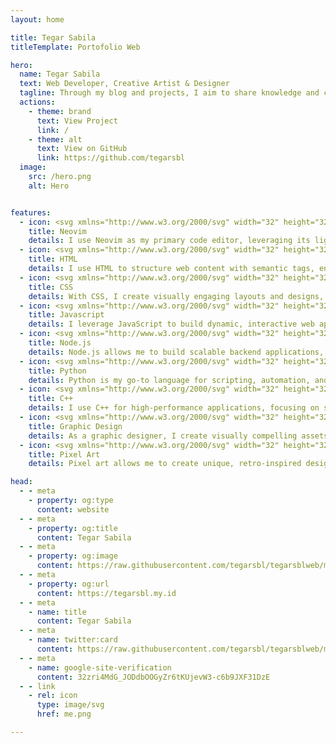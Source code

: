 ```yaml
---
layout: home

title: Tegar Sabila
titleTemplate: Portofolio Web

hero:
  name: Tegar Sabila
  text: Web Developer, Creative Artist & Designer
  tagline: Through my blog and projects, I aim to share knowledge and creativity with the world. Let's connect and create something extraordinary together!
  actions:
    - theme: brand
      text: View Project
      link: /
    - theme: alt
      text: View on GitHub
      link: https://github.com/tegarsbl
  image:
    src: /hero.png
    alt: Hero


features:
  - icon: <svg xmlns="http://www.w3.org/2000/svg" width="32" height="32" viewBox="0 0 256 256"><g fill="none"><rect width="256" height="256" fill="#F4F2ED" rx="60"/><path fill="url(#skillIconsNeovimLight0)" fill-rule="evenodd" d="M46 71.006L88.595 28v199.957L46 185.45V71.006Z" clip-rule="evenodd"/><path fill="url(#skillIconsNeovimLight1)" fill-rule="evenodd" d="m210.584 71.41l-43.178-43.387l.876 199.935l42.596-42.508l-.294-114.04Z" clip-rule="evenodd"/><path fill="url(#skillIconsNeovimLight2)" fill-rule="evenodd" d="M88.567 28.033L199.31 197.012L168.32 228L57.52 59.395l31.047-31.362Z" clip-rule="evenodd"/><path fill="#000" fill-opacity=".13" fill-rule="evenodd" d="m88.605 106.416l-.059 6.656l-34.193-50.48l3.166-3.224l31.086 47.048Z" clip-rule="evenodd"/><defs><linearGradient id="skillIconsNeovimLight0" x1="67.297" x2="67.297" y1="28" y2="227.958" gradientUnits="userSpaceOnUse"><stop stop-color="#16B0ED" stop-opacity=".8"/><stop offset="1" stop-color="#0F59B2" stop-opacity=".837"/></linearGradient><linearGradient id="skillIconsNeovimLight1" x1="189.14" x2="189.14" y1="28.023" y2="227.957" gradientUnits="userSpaceOnUse"><stop stop-color="#7DB643"/><stop offset="1" stop-color="#367533"/></linearGradient><linearGradient id="skillIconsNeovimLight2" x1="128.414" x2="128.414" y1="28.033" y2="228.01" gradientUnits="userSpaceOnUse"><stop stop-color="#88C649" stop-opacity=".8"/><stop offset="1" stop-color="#439240" stop-opacity=".84"/></linearGradient></defs></g></svg>
    title: Neovim
    details: I use Neovim as my primary code editor, leveraging its lightweight and highly customizable environment to enhance productivity and streamline development workflows.
  - icon: <svg xmlns="http://www.w3.org/2000/svg" width="32" height="32" viewBox="0 0 256 256"><g fill="none"><rect width="256" height="256" fill="#E14E1D" rx="60"/><path fill="#fff" d="m48 38l8.61 96.593h110.71l-3.715 41.43l-35.646 9.638l-35.579-9.624l-2.379-26.602H57.94l4.585 51.281l65.427 18.172l65.51-18.172l8.783-98.061H85.824l-2.923-32.71h122.238L208 38H48Z"/><path fill="#EBEBEB" d="M128 38H48l8.61 96.593H128v-31.938H85.824l-2.923-32.71H128V38Zm0 147.647l-.041.014l-35.579-9.624l-2.379-26.602H57.94l4.585 51.281l65.427 18.172l.049-.014v-33.227Z"/></g></svg>
    title: HTML
    details: I use HTML to structure web content with semantic tags, ensuring accessibility and SEO-friendly designs.
  - icon: <svg xmlns="http://www.w3.org/2000/svg" width="32" height="32" viewBox="0 0 256 256"><g fill="none"><rect width="256" height="256" fill="#0277BD" rx="60"/><path fill="#EBEBEB" d="m53.753 102.651l2.862 31.942h71.481v-31.942H53.753ZM128.095 38H48l2.904 31.942h77.191V38Zm0 180.841v-33.233l-.14.037l-35.574-9.605l-2.274-25.476H58.042l4.475 50.154l65.431 18.164l.147-.041Z"/><path fill="#fff" d="m167.318 134.593l-3.708 41.426l-35.625 9.616v33.231l65.483-18.148l.48-5.397l7.506-84.092l.779-8.578L208 38h-80.015v31.942h45.009l-2.906 32.709h-42.103v31.942h39.333Z"/></g></svg>
    title: CSS
    details: With CSS, I create visually engaging layouts and designs, making web pages responsive and interactive across all devices.
  - icon: <svg xmlns="http://www.w3.org/2000/svg" width="32" height="32" viewBox="0 0 256 256"><g fill="none"><rect width="256" height="256" fill="#F0DB4F" rx="60"/><path fill="#323330" d="m67.312 213.932l19.59-11.856c3.78 6.701 7.218 12.371 15.465 12.371c7.905 0 12.889-3.092 12.889-15.12v-81.798h24.058v82.138c0 24.917-14.606 36.259-35.916 36.259c-19.245 0-30.416-9.967-36.087-21.996m85.07-2.576l19.588-11.341c5.157 8.421 11.859 14.607 23.715 14.607c9.969 0 16.325-4.984 16.325-11.858c0-8.248-6.53-11.17-17.528-15.98l-6.013-2.579c-17.357-7.388-28.871-16.668-28.871-36.258c0-18.044 13.748-31.792 35.229-31.792c15.294 0 26.292 5.328 34.196 19.247l-18.731 12.029c-4.125-7.389-8.591-10.31-15.465-10.31c-7.046 0-11.514 4.468-11.514 10.31c0 7.217 4.468 10.139 14.778 14.608l6.014 2.577c20.449 8.765 31.963 17.699 31.963 37.804c0 21.654-17.012 33.51-39.867 33.51c-22.339 0-36.774-10.654-43.819-24.574"/></g></svg>
    title: Javascript
    details: I leverage JavaScript to build dynamic, interactive web applications, from simple UI updates to complex functionalities.
  - icon: <svg xmlns="http://www.w3.org/2000/svg" width="32" height="32" viewBox="0 0 48 48"><rect width="48" height="48" rx="12" fill="white"></rect><path fill="#8CC84B" d="M24.007,45.419c-0.574,0-1.143-0.15-1.646-0.44l-5.24-3.103c-0.783-0.438-0.401-0.593-0.143-0.682 c1.044-0.365,1.255-0.448,2.369-1.081c0.117-0.067,0.27-0.043,0.39,0.028l4.026,2.389c0.145,0.079,0.352,0.079,0.486,0l15.697-9.061 c0.145-0.083,0.24-0.251,0.24-0.424V14.932c0-0.181-0.094-0.342-0.243-0.432L24.253,5.446c-0.145-0.086-0.338-0.086-0.483,0 L8.082,14.499c-0.152,0.086-0.249,0.255-0.249,0.428v18.114c0,0.173,0.094,0.338,0.244,0.42l4.299,2.483 c2.334,1.167,3.76-0.208,3.76-1.591V16.476c0-0.255,0.2-0.452,0.456-0.452h1.988c0.248,0,0.452,0.196,0.452,0.452v17.886 c0,3.112-1.697,4.9-4.648,4.9c-0.908,0-1.623,0-3.619-0.982l-4.118-2.373C5.629,35.317,5,34.216,5,33.042V14.928 c0-1.179,0.629-2.279,1.646-2.861L22.36,3.002c0.994-0.562,2.314-0.562,3.301,0l15.694,9.069C42.367,12.656,43,13.753,43,14.932 v18.114c0,1.175-0.633,2.271-1.646,2.861L25.66,44.971c-0.503,0.291-1.073,0.44-1.654,0.44"></path><path fill="#8CC84B" d="M28.856,32.937c-6.868,0-8.308-3.153-8.308-5.797c0-0.251,0.203-0.452,0.455-0.452h2.028 c0.224,0,0.413,0.163,0.448,0.384c0.306,2.066,1.218,3.108,5.371,3.108c3.308,0,4.715-0.747,4.715-2.502 c0-1.01-0.401-1.76-5.54-2.263c-4.299-0.424-6.955-1.371-6.955-4.809c0-3.167,2.672-5.053,7.147-5.053 c5.026,0,7.517,1.745,7.831,5.493c0.012,0.13-0.035,0.255-0.122,0.35c-0.086,0.09-0.208,0.145-0.334,0.145h-2.039 c-0.212,0-0.397-0.149-0.44-0.354c-0.491-2.173-1.678-2.868-4.904-2.868c-3.611,0-4.031,1.257-4.031,2.2 c0,1.143,0.495,1.477,5.367,2.122c4.825,0.64,7.116,1.544,7.116,4.935c0,3.418-2.853,5.379-7.827,5.379"></path></svg>
    title: Node.js
    details: Node.js allows me to build scalable backend applications, using JavaScript for server-side logic and real-time features.
  - icon: <svg xmlns="http://www.w3.org/2000/svg" width="32" height="32" viewBox="0 0 256 256"><rect width="256" height="256" fill="#FFFFFF" rx="60"/><path fill="#0277BD" d="M128.25,40c-8.32,0.03-14.08,0.76-21,1.97c-20.55,3.57-24.3,10.81-24.3,24.3v20.75h48v4H81.18H61.2c-14.1,0-26.46,6.65-30.4,22.63c-4.43,18.33-4.63,29.81,0,48.93c4.52,19.05,12.89,28.5,27.03,28.5h17.24v-24.18c0-14.04,12.71-27.9,27.31-27.9h34.31c11.97,0,23.72-8.84,23.72-20.8V66.7c0-11.6-8.37-20.27-20.09-22.19C146.75,40.62,138.31,40,128.25,40z M101.55,72c4.38,0,8,3.61,8,8c0,4.44-3.62,8-8,8c-4.5,0-8-3.52-8-8C93.55,75.66,97.1,72,101.55,72z"/><path fill="#FFC107" d="M127.43,216c8.32-0.03,14.08-0.76,21-1.97c20.55-3.57,24.3-10.81,24.3-24.3v-20.75h-48v-4h49.74h24.18c14.1,0,26.46-6.65,30.4-22.63c4.43-18.33,4.63-29.81,0-48.93c-4.52-19.05-12.89-28.5-27.03-28.5h-17.24v24.18c0,14.04-12.71,27.9-27.31,27.9h-34.31c-11.97,0-23.72,8.84-23.72,20.8v37.48c0,11.6,8.37,20.27,20.09,22.19C109.94,215.38,118.38,216,127.43,216z M152.55,200c-4.38,0-8-3.61-8-8c0-4.44,3.62-8,8-8c4.5,0,8,3.52,8,8C160.55,196.34,156.1,200,152.55,200z"/></svg>
    title: Python
    details: Python is my go-to language for scripting, automation, and developing web applications with frameworks like Django and Flask.
  - icon: <svg xmlns="http://www.w3.org/2000/svg" width="32" height="32" viewBox="0 0 48 48"><rect width="48" height="48" fill="#F4F2ED" rx="12"/><path fill="#00549d" fill-rule="evenodd" d="M22.903,3.286c0.679-0.381,1.515-0.381,2.193,0c3.355,1.883,13.451,7.551,16.807,9.434C42.582,13.1,43,13.804,43,14.566c0,3.766,0,15.101,0,18.867c0,0.762-0.418,1.466-1.097,1.847c-3.355,1.883-13.451,7.551-16.807,9.434c-0.679,0.381-1.515,0.381-2.193,0c-3.355-1.883-13.451-7.551-16.807-9.434C5.418,34.899,5,34.196,5,33.434c0-3.766,0-15.101,0-18.867c0-0.762,0.418-1.466,1.097-1.847C9.451,10.837,19.549,5.169,22.903,3.286z" clip-rule="evenodd"></path><path fill="#0086d4" fill-rule="evenodd" d="M5.304,34.404C5.038,34.048,5,33.71,5,33.255c0-3.744,0-15.014,0-18.759c0-0.758,0.417-1.458,1.094-1.836c3.343-1.872,13.405-7.507,16.748-9.38c0.677-0.379,1.594-0.371,2.271,0.008c3.343,1.872,13.371,7.459,16.714,9.331c0.27,0.152,0.476,0.335,0.66,0.576L5.304,34.404z" clip-rule="evenodd"></path><path fill="#fff" fill-rule="evenodd" d="M24,10c7.727,0,14,6.273,14,14s-6.273,14-14,14s-14-6.273-14-14S16.273,10,24,10z M24,17c3.863,0,7,3.136,7,7c0,3.863-3.137,7-7,7s-7-3.137-7-7C17,20.136,20.136,17,24,17z" clip-rule="evenodd"></path><path fill="#0075c0" fill-rule="evenodd" d="M42.485,13.205c0.516,0.483,0.506,1.211,0.506,1.784c0,3.795-0.032,14.589,0.009,18.384c0.004,0.396-0.127,0.813-0.323,1.127L23.593,24L42.485,13.205z" clip-rule="evenodd"></path><path fill="#fff" fill-rule="evenodd" d="M31 21H33V27H31zM38 21H40V27H38z" clip-rule="evenodd"></path><path fill="#fff" fill-rule="evenodd" d="M29 23H35V25H29zM36 23H42V25H36z" clip-rule="evenodd"></path></svg>
    title: C++
    details: I use C++ for high-performance applications, focusing on system-level programming and optimizing resource-intensive tasks.
  - icon: <svg xmlns="http://www.w3.org/2000/svg" width="32" height="32" viewBox="0 0 256 256"><g fill="none"><rect width="256" height="256" fill="#F4F2ED" rx="60"/><path fill="#63E6BE" d="M41.4 9.4C53.9-3.1 74.1-3.1 86.6 9.4L168 90.7l53.1-53.1c28.1-28.1 73.7-28.1 101.8 0L474.3 189.1c28.1 28.1 28.1 73.7 0 101.8L283.9 481.4c-37.5 37.5-98.3 37.5-135.8 0L30.6 363.9c-37.5-37.5-37.5-98.3 0-135.8L122.7 136 41.4 54.6c-12.5-12.5-12.5-32.8 0-45.3zm176 221.3L168 181.3 75.9 273.4c-4.2 4.2-7 9.3-8.4 14.6l319.2 0 42.3-42.3c3.1-3.1 3.1-8.2 0-11.3L277.7 82.9c-3.1-3.1-8.2-3.1-11.3 0L213.3 136l49.4 49.4c12.5 12.5 12.5 32.8 0 45.3s-32.8 12.5-45.3 0zM512 512c-35.3 0-64-28.7-64-64c0-25.2 32.6-79.6 51.2-108.7c6-9.4 19.5-9.4 25.5 0C543.4 368.4 576 422.8 576 448c0 35.3-28.7 64-64 64z" transform="scale(0.4) translate(50,50)"/></g></svg>
    title: Graphic Design
    details: As a graphic designer, I create visually compelling assets that complement the overall design, enhancing user experience and brand identity.
  - icon: <svg xmlns="http://www.w3.org/2000/svg" width="32" height="32" viewBox="0 0 290 290"><rect width="290" height="290" rx="80" fill="#F4F2ED"/><g transform="scale(0.4) translate(50, 50)"><path fill="#B197FC" d="M339.3 367.1c27.3-3.9 51.9-19.4 67.2-42.9L568.2 74.1c12.6-19.5 9.4-45.3-7.6-61.2S517.7-4.4 499.1 9.6L262.4 187.2c-24 18-38.2 46.1-38.4 76.1L339.3 367.1zm-19.6 25.4l-116-104.4C143.9 290.3 96 339.6 96 400c0 3.9 .2 7.8 .6 11.6C98.4 429.1 86.4 448 68.8 448L64 448c-17.7 0-32 14.3-32 32s14.3 32 32 32l144 0c61.9 0 112-50.1 112-112c0-2.5-.1-5-.2-7.5z"/></g></svg>
    title: Pixel Art
    details: Pixel art allows me to create unique, retro-inspired designs and animations, combining creativity with attention to detail.

head:
  - - meta
    - property: og:type
      content: website
  - - meta
    - property: og:title
      content: Tegar Sabila
  - - meta
    - property: og:image
      content: https://raw.githubusercontent.com/tegarsbl/tegarsblweb/main/docs/public/banner.png
  - - meta
    - property: og:url
      content: https://tegarsbl.my.id
  - - meta
    - name: title
      content: Tegar Sabila
  - - meta
    - name: twitter:card
      content: https://raw.githubusercontent.com/tegarsbl/tegarsblweb/main/docs/public/banner.jpg
  - - meta 
    - name: google-site-verification
      content: 32zri4MdG_JODdbOOGyZr6tKUjevW3-c6b9JXF31DzE
  - - link
    - rel: icon
      type: image/svg
      href: me.png

---
```

